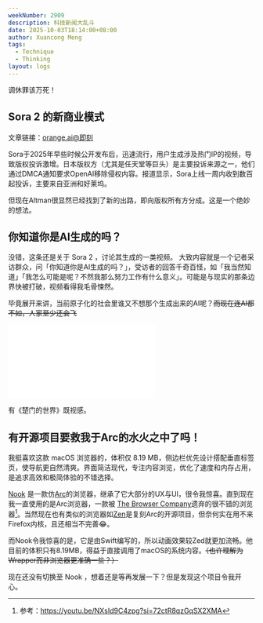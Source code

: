 ```yaml
---
weekNumber: 2909
description: 科技新闻大乱斗
date: 2025-10-03T18:14:00+08:00
author: Xuancong Meng
tags:
  - Technique
  - Thinking
layout: logs
---
```

调休罪该万死！

## Sora 2 的新商业模式
文章链接：[orange.ai@即刻](https://web.okjike.com/u/FCEA29D3-5BB5-4174-B7A9-1DEE77CEDC46/post/68e09b4b342fa4ca3a823f51)

Sora于2025年早些时候公开发布后，迅速流行，用户生成涉及热门IP的视频，导致版权投诉激增。日本版权方（尤其是任天堂等巨头）是主要投诉来源之一，他们通过DMCA通知要求OpenAI移除侵权内容。报道显示，Sora上线一周内收到数百起投诉，主要来自亚洲和好莱坞。

但现在Altman很显然已经找到了新的出路，即向版权所有方分成。这是一个绝妙的想法。

## 你知道你是AI生成的吗？
没错，这条还是关于 Sora 2 ，讨论其生成的一类视频。
大致内容就是一个记者采访群众，问「你知道你是AI生成的吗？」，受访者的回答千奇百怪，如「我当然知道」「我怎么可能是呢？不然我那么努力工作有什么意义」。可能是与现实的那条边界快被打破，视频看得我毛骨悚然。

毕竟展开来讲，当前原子化的社会里谁又不想那个生成出来的AI呢？~~而现在连AI都不如，人家至少还会飞~~

<iframe src="//player.bilibili.com/player.html?isOutside=true&aid=115308429907957&bvid=BV1nyH3zBEzC&cid=32808111821&p=1&autoplay=0" scrolling="no" border="0" frameborder="no" framespacing="0" allowfullscreen="true" class="video"></iframe>

有《楚门的世界》既视感。

## 有开源项目要救我于Arc的水火之中了吗！
我挺喜欢这款 macOS 浏览器的，体积仅 8.19 MB，侧边栏优先设计搭配垂直标签页，使导航更自然清爽。界面简洁现代，专注内容浏览，优化了速度和内存占用，是追求高效和极简体验的不错选择。

[Nook](https://github.com/nook-browser/Nook) 是一款仿[Arc](https://arc.net/)的浏览器，继承了它大部分的UX与UI，很令我惊喜。直到现在我一直使用的是Arc浏览器，一款被 [The Browser Company](https://www.thebrowser.company/)遗弃的很不错的浏览器[^1]。当然现在也有类似的浏览器如[Zen](https://zen-browser.app/)是复刻Arc的开源项目，但奈何实在用不来Firefox内核，且还相当不完善😂。

而Nook令我惊喜的是，它是由Swift编写的，所以动画效果较Zed就更加流畅。他目前的体积只有8.19MB，得益于直接调用了macOS的系统内容。~~（也许理解为Wrapper而非浏览器更准确一些？）~~

现在还没有切换至 Nook ，想着还是等再发展一下？但是发现这个项目令我开心。

[^1]: 参考：https://youtu.be/NXsId9C4zpg?si=72ctR8qzGqSX2XMA
